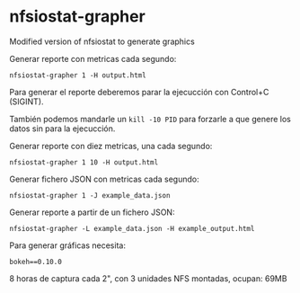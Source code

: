 # nfsiostat-grapher
Modified version of nfsiostat to generate graphics

Generar reporte con metricas cada segundo:
```
nfsiostat-grapher 1 -H output.html
```
Para generar el reporte deberemos parar la ejecucción con Control+C (SIGINT).

También podemos mandarle un ``kill -10 PID`` para forzarle a que genere los datos sin para la ejecucción.



Generar reporte con diez metricas, una cada segundo:
```
nfsiostat-grapher 1 10 -H output.html
```

Generar fichero JSON con metricas cada segundo:
```
nfsiostat-grapher 1 -J example_data.json
```

Generar reporte a partir de un fichero JSON:
```
nfsiostat-grapher -L example_data.json -H example_output.html
```


Para generar gráficas necesita:
```
bokeh==0.10.0
```


8 horas de captura cada 2", con 3 unidades NFS montadas, ocupan: 69MB
